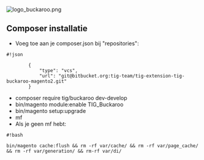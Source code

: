 ![logo_buckaroo.png](https://bitbucket.org/repo/oXxajd/images/1156190506-logo_buckaroo.png)
## Composer installatie ##
* Voeg toe aan je composer.json bij "repositories": 

```
#!json

        {
            "type": "vcs",
            "url": "git@bitbucket.org:tig-team/tig-extension-tig-buckaroo-magento2.git"
        }
```
* composer require tig/buckaroo dev-develop
* bin/magento module:enable TIG_Buckaroo
* bin/magento setup:upgrade
* mf
* Als je geen mf hebt: 
```
#!bash

bin/magento cache:flush && rm -rf var/cache/ && rm -rf var/page_cache/ && rm -rf var/generation/ && rm-rf var/di/
```
